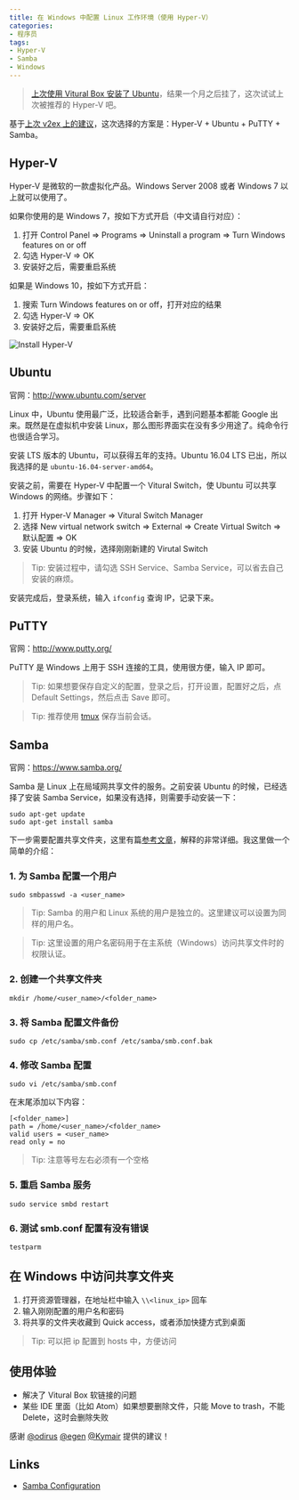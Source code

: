 ```yaml
---
title: 在 Windows 中配置 Linux 工作环境（使用 Hyper-V）
categories:
- 程序员
tags:
- Hyper-V
- Samba
- Windows
---
```


> [上次使用 Vitural Box 安装了 Ubuntu](http://blog.xcatliu.com/2016/04/21/setup-linux-workspace-in-windows/)，结果一个月之后挂了，这次试试上次被推荐的 Hyper-V 吧。

基于[上次 v2ex 上的建议](https://v2ex.com/t/274202)，这次选择的方案是：Hyper-V + Ubuntu + PuTTY + Samba。

<!-- more -->

## Hyper-V

Hyper-V 是微软的一款虚拟化产品。Windows Server 2008 或者 Windows 7 以上就可以使用了。

如果你使用的是 Windows 7，按如下方式开启（中文请自行对应）：

1. 打开 Control Panel => Programs => Uninstall a program => Turn Windows features on or off
2. 勾选 Hyper-V => OK
3. 安装好之后，需要重启系统

如果是 Windows 10，按如下方式开启：

1. 搜索 Turn Windows features on or off，打开对应的结果
2. 勾选 Hyper-V => OK
3. 安装好之后，需要重启系统

![Install Hyper-V](http://7xthy2.com1.z0.glb.clouddn.com/blog/2016-05-21-install-hyper-v.png)

## Ubuntu

官网：http://www.ubuntu.com/server

Linux 中，Ubuntu 使用最广泛，比较适合新手，遇到问题基本都能 Google 出来。既然是在虚拟机中安装 Linux，那么图形界面实在没有多少用途了。纯命令行也很适合学习。

安装 LTS 版本的 Ubuntu，可以获得五年的支持。Ubuntu 16.04 LTS 已出，所以我选择的是 `ubuntu-16.04-server-amd64`。

安装之前，需要在 Hyper-V 中配置一个 Vitural Switch，使 Ubuntu 可以共享 Windows 的网络。步骤如下：

1. 打开 Hyper-V Manager => Vitural Switch Manager
2. 选择 New virtual network switch => External => Create Virtual Switch => 默认配置 => OK
3. 安装 Ubuntu 的时候，选择刚刚新建的 Virutal Switch

> Tip: 安装过程中，请勾选 SSH Service、Samba Service，可以省去自己安装的麻烦。

安装完成后，登录系统，输入 `ifconfig` 查询 IP，记录下来。

## PuTTY

官网：http://www.putty.org/

PuTTY 是 Windows 上用于 SSH 连接的工具，使用很方便，输入 IP 即可。

> Tip: 如果想要保存自定义的配置，登录之后，打开设置，配置好之后，点 Default Settings，然后点击 Save 即可。

> Tip: 推荐使用 [tmux](https://tmux.github.io/) 保存当前会话。

## Samba

官网：https://www.samba.org/

Samba 是 Linux 上在局域网共享文件的服务。之前安装 Ubuntu 的时候，已经选择了安装 Samba Service，如果没有选择，则需要手动安装一下：

```shell
sudo apt-get update
sudo apt-get install samba
```

下一步需要配置共享文件夹，这里有篇[参考文章][Samba Configuration]，解释的非常详细。我这里做一个简单的介绍：

### 1. 为 Samba 配置一个用户

```shell
sudo smbpasswd -a <user_name>
```

> Tip: Samba 的用户和 Linux 系统的用户是独立的。这里建议可以设置为同样的用户名。

> Tip: 这里设置的用户名密码用于在主系统（Windows）访问共享文件时的权限认证。

### 2. 创建一个共享文件夹

```shell
mkdir /home/<user_name>/<folder_name>
```

### 3. 将 Samba 配置文件备份

```shell
sudo cp /etc/samba/smb.conf /etc/samba/smb.conf.bak
```

### 4. 修改 Samba 配置

```shell
sudo vi /etc/samba/smb.conf
```

在末尾添加以下内容：

```shell
[<folder_name>]
path = /home/<user_name>/<folder_name>
valid users = <user_name>
read only = no
```

> Tip: 注意等号左右必须有一个空格

### 5. 重启 Samba 服务

```shell
sudo service smbd restart
```

### 6. 测试 smb.conf 配置有没有错误

```shell
testparm
```

## 在 Windows 中访问共享文件夹

1. 打开资源管理器，在地址栏中输入 `\\<linux_ip>` 回车
2. 输入刚刚配置的用户名和密码
3. 将共享的文件夹收藏到 Quick access，或者添加快捷方式到桌面

> Tip: 可以把 ip 配置到 hosts 中，方便访问

## 使用体验

- 解决了 Vitural Box 软链接的问题
- 某些 IDE 里面（比如 Atom）如果想要删除文件，只能 Move to trash，不能 Delete，这时会删除失败

感谢 [@odirus](https://v2ex.com/member/odirus) [@egen](https://v2ex.com/member/egen) [@Kymair](https://v2ex.com/member/Kymair) 提供的建议！

## Links

- [Samba Configuration]

[Samba Configuration]: https://help.ubuntu.com/community/How%20to%20Create%20a%20Network%20Share%20Via%20Samba%20Via%20CLI%20(Command-line%20interface/Linux%20Terminal)%20-%20Uncomplicated,%20Simple%20and%20Brief%20Way!
